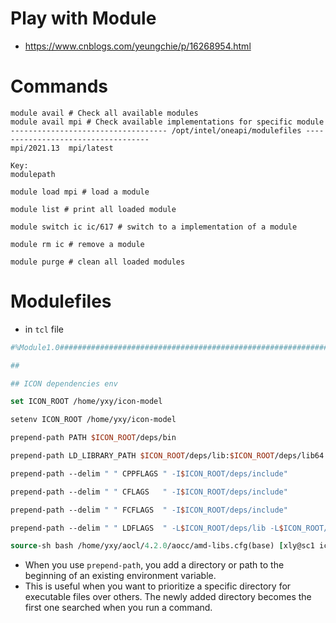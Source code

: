# Play with Module

- https://www.cnblogs.com/yeungchie/p/16268954.html

# Commands
```Shell
module avail # Check all available modules
module avail mpi # Check available implementations for specific module
----------------------------------- /opt/intel/oneapi/modulefiles -----------------------------------
mpi/2021.13  mpi/latest  

Key:
modulepath  

module load mpi # load a module

module list # print all loaded module

module switch ic ic/617 # switch to a implementation of a module

module rm ic # remove a module

module purge # clean all loaded modules
```
# Modulefiles
- in `tcl` file

```tcl
#%Module1.0#####################################################################

##

## ICON dependencies env

set ICON_ROOT /home/yxy/icon-model

setenv ICON_ROOT /home/yxy/icon-model

prepend-path PATH $ICON_ROOT/deps/bin

prepend-path LD_LIBRARY_PATH $ICON_ROOT/deps/lib:$ICON_ROOT/deps/lib64

prepend-path --delim " " CPPFLAGS " -I$ICON_ROOT/deps/include"

prepend-path --delim " " CFLAGS   " -I$ICON_ROOT/deps/include"

prepend-path --delim " " FCFLAGS  " -I$ICON_ROOT/deps/include"

prepend-path --delim " " LDFLAGS  " -L$ICON_ROOT/deps/lib -L$ICON_ROOT/deps/lib64"

source-sh bash /home/yxy/aocl/4.2.0/aocc/amd-libs.cfg(base) [xly@sc1 icon-model]$ vim envs
```

- When you use `prepend-path`, you add a directory or path to the beginning of an existing environment variable.
- This is useful when you want to prioritize a specific directory for executable files over others. The newly added directory becomes the first one searched when you run a command.